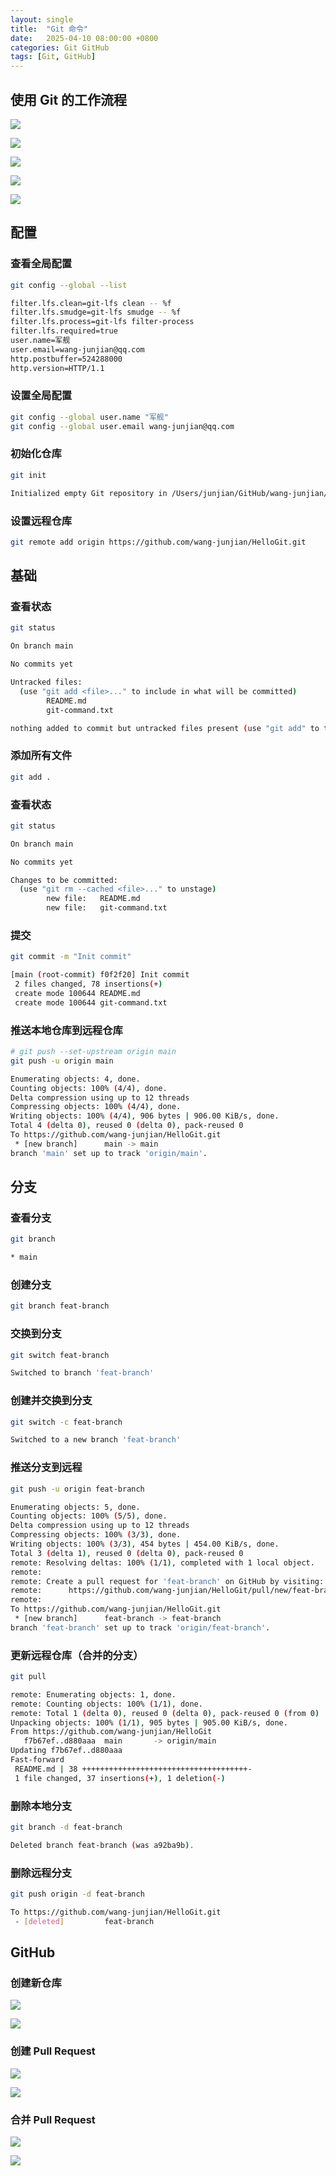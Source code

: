 ```yaml
---
layout: single
title:  "Git 命令"
date:   2025-04-10 08:00:00 +0800
categories: Git GitHub
tags: [Git, GitHub]
---
```


## 使用 Git 的工作流程

![](/images/2025/Git/GitWorkStage.png)

![](/images/2025/Git/GitBaseDevelopmentWorkflow.png)

![](/images/2025/Git/GitLocalBranchDevelopment.png)

![](/images/2025/Git/GitInitDevelopmentWorkflow.png)

![](/images/2025/Git/GitCollaborativeWorkflow.png)


## 配置

### 查看全局配置

```bash
git config --global --list
```

```bash
filter.lfs.clean=git-lfs clean -- %f
filter.lfs.smudge=git-lfs smudge -- %f
filter.lfs.process=git-lfs filter-process
filter.lfs.required=true
user.name=军舰
user.email=wang-junjian@qq.com
http.postbuffer=524288000
http.version=HTTP/1.1
```

### 设置全局配置

```bash
git config --global user.name "军舰"
git config --global user.email wang-junjian@qq.com
```

### 初始化仓库

```bash
git init
```
```bash
Initialized empty Git repository in /Users/junjian/GitHub/wang-junjian/HelloGit/.git/
```

### 设置远程仓库

```bash
git remote add origin https://github.com/wang-junjian/HelloGit.git
```


## 基础

### 查看状态

```bash
git status
```
```bash
On branch main

No commits yet

Untracked files:
  (use "git add <file>..." to include in what will be committed)
        README.md
        git-command.txt

nothing added to commit but untracked files present (use "git add" to track)
```

### 添加所有文件

```bash
git add .
```

### 查看状态

```bash
git status
```
```bash
On branch main

No commits yet

Changes to be committed:
  (use "git rm --cached <file>..." to unstage)
        new file:   README.md
        new file:   git-command.txt
```

### 提交

```bash
git commit -m "Init commit"
```
```bash
[main (root-commit) f0f2f20] Init commit
 2 files changed, 78 insertions(+)
 create mode 100644 README.md
 create mode 100644 git-command.txt
```

### 推送本地仓库到远程仓库

```bash
# git push --set-upstream origin main
git push -u origin main
```
```bash
Enumerating objects: 4, done.
Counting objects: 100% (4/4), done.
Delta compression using up to 12 threads
Compressing objects: 100% (4/4), done.
Writing objects: 100% (4/4), 906 bytes | 906.00 KiB/s, done.
Total 4 (delta 0), reused 0 (delta 0), pack-reused 0
To https://github.com/wang-junjian/HelloGit.git
 * [new branch]      main -> main
branch 'main' set up to track 'origin/main'.
```


## 分支

### 查看分支

```bash
git branch
```
```bash
* main
```

### 创建分支

```bash
git branch feat-branch
```

### 交换到分支

```bash
git switch feat-branch
```
```bash
Switched to branch 'feat-branch'
```

### 创建并交换到分支

```bash
git switch -c feat-branch
```
```bash
Switched to a new branch 'feat-branch'
```

### 推送分支到远程

```bash
git push -u origin feat-branch
```
```bash
Enumerating objects: 5, done.
Counting objects: 100% (5/5), done.
Delta compression using up to 12 threads
Compressing objects: 100% (3/3), done.
Writing objects: 100% (3/3), 454 bytes | 454.00 KiB/s, done.
Total 3 (delta 1), reused 0 (delta 0), pack-reused 0
remote: Resolving deltas: 100% (1/1), completed with 1 local object.
remote: 
remote: Create a pull request for 'feat-branch' on GitHub by visiting:
remote:      https://github.com/wang-junjian/HelloGit/pull/new/feat-branch
remote: 
To https://github.com/wang-junjian/HelloGit.git
 * [new branch]      feat-branch -> feat-branch
branch 'feat-branch' set up to track 'origin/feat-branch'.
```

### 更新远程仓库（合并的分支）
```bash
git pull
```
```bash
remote: Enumerating objects: 1, done.
remote: Counting objects: 100% (1/1), done.
remote: Total 1 (delta 0), reused 0 (delta 0), pack-reused 0 (from 0)
Unpacking objects: 100% (1/1), 905 bytes | 905.00 KiB/s, done.
From https://github.com/wang-junjian/HelloGit
   f7b67ef..d880aaa  main       -> origin/main
Updating f7b67ef..d880aaa
Fast-forward
 README.md | 38 +++++++++++++++++++++++++++++++++++++-
 1 file changed, 37 insertions(+), 1 deletion(-)
```

### 删除本地分支

```bash
git branch -d feat-branch
```
```bash
Deleted branch feat-branch (was a92ba9b).
```

### 删除远程分支

```bash
git push origin -d feat-branch        
```
```bash
To https://github.com/wang-junjian/HelloGit.git
 - [deleted]         feat-branch
```


## GitHub

### 创建新仓库

![](/images/2025/Git/CreateNewRepository.png)

![](/images/2025/Git/HelloGit.png)

### 创建 Pull Request

![](/images/2025/Git/NewBranch.png)

![](/images/2025/Git/CreatePullRequest.png)

### 合并 Pull Request

![](/images/2025/Git/MergePullRequest.png)

![](/images/2025/Git/MergedPullRequest.png)
